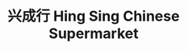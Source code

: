 ---
title: "兴成行 Hing Sing Chinese Supermarket"
url: /edinburgh/xing-cheng-xing-hing-sing-chinese-supermarket/
shop: Lebensmittel
---